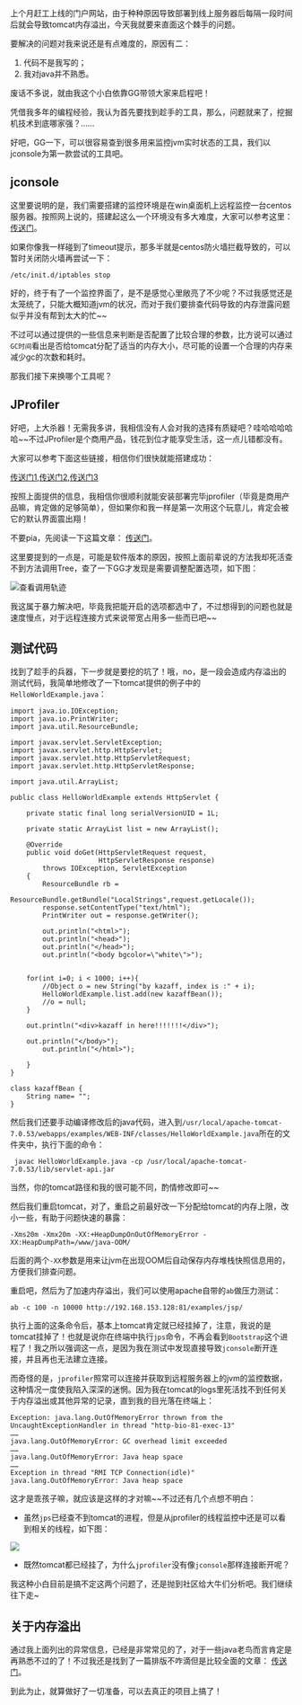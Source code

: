 上个月赶工上线的门户网站，由于种种原因导致部署到线上服务器后每隔一段时间后就会导致tomcat内存溢出，今天我就要来直面这个棘手的问题。

<!--more-->

要解决的问题对我来说还是有点难度的，原因有二：

1. 代码不是我写的；
2. 我对java并不熟悉。

废话不多说，就由我这个小白依靠GG带领大家来启程吧！

凭借我多年的编程经验，我认为首先要找到趁手的工具，那么，问题就来了，挖掘机技术到底哪家强？……

好吧，GG一下，可以很容易查到很多用来监控jvm实时状态的工具，我们以jconsole为第一款尝试的工具吧。



jconsole
---

这里要说明的是，我们需要搭建的监控环境是在win桌面机上远程监控一台centos服务器。按照网上说的，搭建起这么一个环境没有多大难度，大家可以参考这里：[传送门](http://zhumeng8337797.blog.163.com/blog/static/100768914201282833448384/)。

如果你像我一样碰到了timeout提示，那多半就是centos防火墙拦截导致的，可以暂时关闭防火墙再尝试一下：

	/etc/init.d/iptables stop

好的，终于有了一个监控界面了，是不是感觉心里敞亮了不少呢？不过我感觉还是太笼统了，只能大概知道jvm的状况，而对于我们要排查代码导致的内存泄露问题似乎并没有帮到太大的忙~~

不过可以通过提供的一些信息来判断是否配置了比较合理的参数，比方说可以通过`GC时间`看出是否给tomcat分配了适当的内存大小，尽可能的设置一个合理的内存来减少gc的次数和耗时。

那我们接下来换哪个工具呢？



JProfiler
---

好吧，上大杀器！无需我多讲，我相信没有人会对我的选择有质疑吧？哇哈哈哈哈哈~~不过JProfiler是个商用产品，钱花到位才能享受生活，这一点儿错都没有。

大家可以参考下面这些链接，相信你们很快就能搭建成功：

[传送门1](http://www.flybi.net/article/101),[传送门2](http://sgq0085.iteye.com/blog/1947526),[传送门3](http://blog.csdn.net/attilax/article/details/17077857)

按照上面提供的信息，我相信你很顺利就能安装部署完毕jprofiler（毕竟是商用产品嘛，肯定做的足够简单），但如果你和我一样是第一次用这个玩意儿，肯定会被它的默认界面震出翔！

不要pia，先阅读一下这篇文章： [传送门](http://www.cnblogs.com/jayzee/p/3184087.html)。

这里要提到的一点是，可能是软件版本的原因，按照上面前辈说的方法我却死活查不到方法调用Tree，查了一下GG才发现是需要调整配置选项，如下图：

![查看调用轨迹](http://pic.yupoo.com/kazaff_v/E8qo6nio/W5piy.png)

我这属于暴力解决吧，毕竟我把能开启的选项都选中了，不过想得到的问题也就是速度慢点，对于远程连接方式来说带宽占用多一些而已吧~~



测试代码
---

找到了趁手的兵器，下一步就是要挖的坑了！哦，no，是一段会造成内存溢出的测试代码，我简单地修改了一下tomcat提供的例子中的`HelloWorldExample.java`：

	import java.io.IOException;
	import java.io.PrintWriter;
	import java.util.ResourceBundle;
	
	import javax.servlet.ServletException;
	import javax.servlet.http.HttpServlet;
	import javax.servlet.http.HttpServletRequest;
	import javax.servlet.http.HttpServletResponse;
	
	import java.util.ArrayList;
	
	public class HelloWorldExample extends HttpServlet {
	
	    private static final long serialVersionUID = 1L;
	
	    private static ArrayList list = new ArrayList();
	
	    @Override
	    public void doGet(HttpServletRequest request,
	                      HttpServletResponse response)
	        throws IOException, ServletException
	    {
	        ResourceBundle rb =
	            ResourceBundle.getBundle("LocalStrings",request.getLocale());
	        response.setContentType("text/html");
	        PrintWriter out = response.getWriter();
	
	        out.println("<html>");
	        out.println("<head>");
	        out.println("</head>");
	        out.println("<body bgcolor=\"white\">");
	        
		
		for(int i=0; i < 1000; i++){
			//Object o = new String("by kazaff, index is :" + i);
			HelloWorldExample.list.add(new kazaffBean());
			//o = null;	
		}	
	
		out.println("<div>kazaff in here!!!!!!!</div>");	
	
		out.println("</body>");
	        out.println("</html>");
	
	    }
	}
	
	class kazaffBean {
		String name= "";
	}

然后我们还要手动编译修改后的java代码，进入到`/usr/local/apache-tomcat-7.0.53/webapps/examples/WEB-INF/classes/HelloWorldExample.java`所在的文件夹中，执行下面的命令：

	 javac HelloWorldExample.java -cp /usr/local/apache-tomcat-7.0.53/lib/servlet-api.jar 

当然，你的tomcat路径和我的很可能不同，酌情修改即可~~

然后我们重启tomcat，对了，重启之前最好改一下分配给tomcat的内存上限，改小一些，有助于问题快速的暴露：

	-Xms20m -Xmx20m -XX:+HeapDumpOnOutOfMemoryError -XX:HeapDumpPath=/www/java-OOM/

后面的两个`-XX`参数是用来让jvm在出现OOM后自动保存内存堆栈快照信息用的，方便我们排查问题。

重启吧，然后为了加速内存溢出，我们可以使用apache自带的`ab`做压力测试：

	ab -c 100 -n 10000 http://192.168.153.128:81/examples/jsp/

执行上面的这条命令后，基本上tomcat肯定就已经挂掉了，注意，我说的是tomcat挂掉了！也就是说你在终端中执行`jps`命令，不再会看到`Bootstrap`这个进程了！我之所以强调这一点，是因为我在测试中发现直接导致`jconsole`断开连接，并且再也无法建立连接。

而奇怪的是，`jprofiler`照常可以连接并获取到远程服务器上的jvm的监控数据，这种情况一度使我陷入深深的迷惘。因为我在tomcat的logs里死活找不到任何关于内存溢出或其他异常的记录，直到我的目光落在终端上：


	Exception: java.lang.OutOfMemoryError thrown from the UncaughtExceptionHandler in thread "http-bio-81-exec-13"
	……
	java.lang.OutOfMemoryError: GC overhead limit exceeded
	……
	java.lang.OutOfMemoryError: Java heap space
	……
	Exception in thread "RMI TCP Connection(idle)" java.lang.OutOfMemoryError: Java heap space

这才是乖孩子嘛，就应该是这样的才对嘛~~不过还有几个点想不明白：

- 虽然`jps`已经查不到tomcat的进程，但是从jprofiler的线程监控中还是可以看到相关的线程，如下图：

![](http://pic.yupoo.com/kazaff_v/E8rChOsQ/FN83O.png)

- 既然tomcat都已经挂了，为什么`jprofiler`没有像`jconsole`那样连接断开呢？

我这种小白目前是搞不定这两个问题了，还是抛到社区给大牛们分析吧。我们继续往下走~



关于内存溢出
---

通过我上面列出的异常信息，已经是非常常见的了，对于一些java老鸟而言肯定是再熟悉不过的了！不过我还是找到了一篇排版不咋滴但是比较全面的文章： [传送门](http://yanguz123.iteye.com/blog/2017335)。

到此为止，就算做好了一切准备，可以去真正的项目上搞了！


